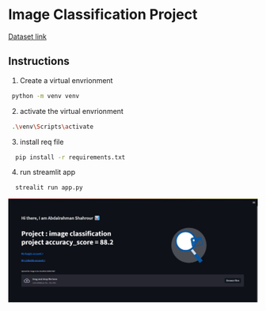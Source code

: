 # Image Classification Project

[Dataset link]('https://www.kaggle.com/datasets/prasunroy/natural-images')

## Instructions
1. Create a virtual envrionment

```bash
 python -m venv venv
```
2. activate the virtual envrionment
```bash
 .\venv\Scripts\activate
```
3. install req file
```bash
  pip install -r requirements.txt
```
4. run streamlit app
```bash
  strealit run app.py
```
![image](image.jpeg)
